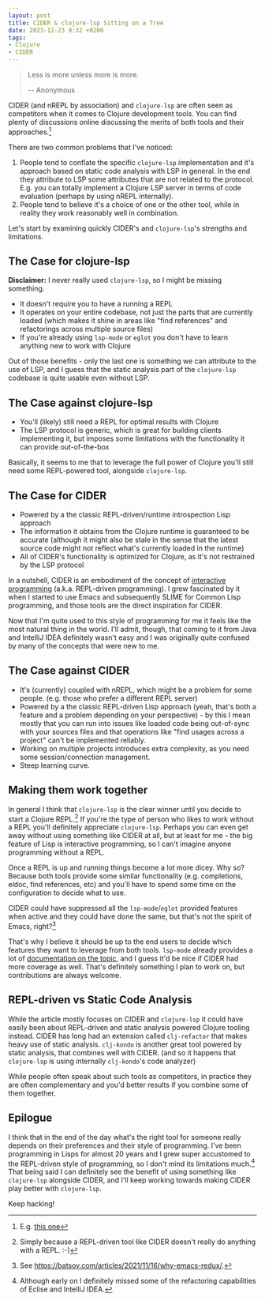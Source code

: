 ```yaml
---
layout: post
title: CIDER & clojure-lsp Sitting on a Tree
date: 2023-12-23 9:32 +0200
tags:
- Clojure
- CIDER
---
```


> Less is more unless more is more.
>
> -- Anonymous

CIDER (and nREPL by association) and `clojure-lsp` are often seen as competitors when it comes to Clojure development tools. You can find plenty of discussions online
discussing the merits of both tools and their approaches.[^1]

There are two common problems that I've noticed:

1. People tend to conflate the specific `clojure-lsp` implementation and it's approach based on static code analysis with LSP in general. In the end they attribute to LSP some attributes that are not related to the protocol. E.g. you can totally implement a Clojure LSP server in terms of code evaluation (perhaps by using nREPL internally).
2. People tend to believe it's a choice of one or the other tool, while in reality they work reasonably well in combination.

Let's start by examining quickly CIDER's and `clojure-lsp`'s strengths and limitations.

## The Case for clojure-lsp

**Disclaimer:** I never really used `clojure-lsp`, so I might be missing something.

- It doesn't require you to have a running a REPL
- It operates on your entire codebase, not just the parts that are currently
  loaded (which makes it shine in areas like "find references" and refactorings
  across multiple source files)
- If you're already using `lsp-mode` or `eglot` you don't have to learn anything new to work with Clojure

Out of those benefits - only the last one is something we can attribute to the use of LSP, and I guess that the static analysis part of the `clojure-lsp` codebase is quite usable even without LSP.

## The Case against clojure-lsp

- You'll (likely) still need a REPL for optimal results with Clojure
- The LSP protocol is generic, which is great for building clients implementing it, but imposes some limitations with the functionality it can provide out-of-the-box

Basically, it seems to me that to leverage the full power of Clojure you'll still need some REPL-powered tool, alongside `clojure-lsp`.

## The Case for CIDER

- Powered by a the classic REPL-driven/runtime introspection Lisp approach
- The information it obtains from the Clojure runtime is guaranteed to be accurate (although it might also be stale in the sense that the latest source code might not reflect what's currently loaded in the runtime)
- All of CIDER's functionality is optimized for Clojure, as it's not restrained by the LSP protocol

In a nutshell, CIDER is an embodiment of the concept of [interactive
programming](https://docs.cider.mx/cider/usage/interactive_programming.html)
(a.k.a. REPL-driven programming). I grew fascinated by it when I started to use
Emacs and subsequently SLIME for Common Lisp programming, and those tools are
the direct inspiration for CIDER.

Now that I'm quite used to this style of programming for me it feels like the
most natural thing in the world. I'll admit, though, that coming to it from Java
and IntelliJ IDEA definitely wasn't easy and I was originally quite confused by
many of the concepts that were new to me.

## The Case against CIDER

- It's (currently) coupled with nREPL, which might be a problem for some people. (e.g. those who prefer a different REPL server)
- Powered by a the classic REPL-driven Lisp approach (yeah, that's both a feature and a problem depending on your perspective) - by this I mean mostly that you can run into issues like loaded code being out-of-sync with your sources files and that operations like "find usages across a project" can't be implemented reliably.
- Working on multiple projects introduces extra complexity, as you need some session/connection management.
- Steep learning curve.

## Making them work together

In general I think that `clojure-lsp` is the clear winner until you decide to
start a Clojure REPL.[^2] If you're the type of person who likes to work without a
REPL you'll definitely appreciate `clojure-lsp`. Perhaps you can even get away
without using something like CIDER at all, but at least for me - the big feature
of Lisp is interactive programming, so I can't imagine anyone programming
without a REPL.

Once a REPL is up and running things become a lot more dicey. Why so? Because
both tools provide some similar functionality (e.g. completions, eldoc, find
references, etc) and you'll have to spend some time on the configuration to
decide what to use.

CIDER could have suppressed all the `lsp-mode`/`eglot` provided features when
active and they could have done the same, but that's not the spirit of Emacs,
right?[^3]

That's why I believe it should be up to the end users to decide which features
they want to leverage from both tools. `lsp-mode` already provides a lot of
[documentation on the
topic](https://emacs-lsp.github.io/lsp-mode/tutorials/clojure-guide/), and I
guess it'd be nice if CIDER had more coverage as well. That's definitely
something I plan to work on, but contributions are always welcome.

## REPL-driven vs Static Code Analysis

While the article mostly focuses on CIDER and `clojure-lsp` it could have easily
been about REPL-driven and static analysis powered Clojure tooling instead. CIDER has
long had an extension called `clj-refactor` that makes heavy use of static
analysis. `clj-kondo` is another great tool powered by static analysis, that
combines well with CIDER. (and so it happens that `clojure-lsp` is using internally
`clj-kondo`'s code analyzer)

While people often speak about such tools as competitors, in practice they are
often complementary and you'd better results if you combine some of them together.

## Epilogue

I think that in the end of the day what's the right tool for someone really
depends on their preferences and their style of programming. I've been
programming in Lisps for almost 20 years and I grew super accustomed to the
REPL-driven style of programming, so I don't mind its limitations much.[^4] That
being said I can definitely see the benefit of using something like
`clojure-lsp` alongside CIDER, and I'll keep
working towards making CIDER play better with `clojure-lsp`.

Keep hacking!

[^1]: E.g. [this one](https://www.reddit.com/r/Clojure/comments/d01ux4/is_lspclojure_redundant_with_cider/)
[^2]: Simply because a REPL-driven tool like CIDER doesn't really do anything with a REPL. :-)
[^3]: See <https://batsov.com/articles/2021/11/16/why-emacs-redux/>.
[^4]: Although early on I definitely missed some of the refactoring capabilities of Eclise and IntelliJ IDEA.
